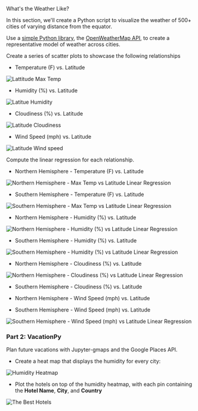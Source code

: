 What's the Weather Like?

In this section, we'll create a Python script to visualize the weather of 500+ cities of varying distance from the equator.

Use a [simple Python library](https://pypi.python.org/pypi/citipy), the [OpenWeatherMap API](https://openweathermap.org/api), to create a representative model of weather across cities.

Create a series of scatter plots to showcase the following relationships

* Temperature (F) vs. Latitude

![Lattitude   Max Temp](https://user-images.githubusercontent.com/100891182/181995741-1a759d98-327a-41c1-bbdd-959ddc2acd8d.jpg)

* Humidity (%) vs. Latitude

![Latitue   Humidity](https://user-images.githubusercontent.com/100891182/181995747-58ee8464-703f-4079-b464-36aa1cfcc447.jpg)

* Cloudiness (%) vs. Latitude

![Latitude   Cloudiness](https://user-images.githubusercontent.com/100891182/181995756-0d16b778-a7da-4dd1-9892-a0c33a7dfc25.jpg)

* Wind Speed (mph) vs. Latitude

![Latitude   Wind speed](https://user-images.githubusercontent.com/100891182/181995763-21458a18-24c4-40a7-9d7a-16abd46ba71a.jpg)


Compute the linear regression for each relationship. 

* Northern Hemisphere - Temperature (F) vs. Latitude

![Northern Hemisphere - Max Temp vs  Latitude Linear Regression](https://user-images.githubusercontent.com/100891182/181995794-5325f864-e31c-40a7-9dd6-d3b5bf4b73e1.jpg)

* Southern Hemisphere - Temperature (F) vs. Latitude

![Southern Hemisphere - Max Temp vs  Latitude Linear Regression](https://user-images.githubusercontent.com/100891182/181995799-150a7f22-ab86-4ba5-801a-d8585935f41c.jpg)


* Northern Hemisphere - Humidity (%) vs. Latitude

![Northern Hemisphere - Humidity (%) vs  Latitude Linear Regression](https://user-images.githubusercontent.com/100891182/181995809-204c02ee-eebf-4f9c-a0d5-b557ddca9449.jpg)

* Southern Hemisphere - Humidity (%) vs. Latitude

![Southern Hemisphere - Humidity (%) vs  Latitude Linear Regression](https://user-images.githubusercontent.com/100891182/181995814-5d41afaa-62a1-46ca-81d5-5b968258ec01.jpg)

* Northern Hemisphere - Cloudiness (%) vs. Latitude

![Northern Hemisphere - Cloudiness (%) vs  Latitude Linear Regression](https://user-images.githubusercontent.com/100891182/181995818-6108bc37-35d8-432b-8198-01d4d46653b1.jpg)

* Southern Hemisphere - Cloudiness (%) vs. Latitude


* Northern Hemisphere - Wind Speed (mph) vs. Latitude

* Southern Hemisphere - Wind Speed (mph) vs. Latitude

![Southern Hemisphere - Wind Speed (mph) vs  Latitude Linear Regression](https://user-images.githubusercontent.com/100891182/181995831-f00195e6-a36e-445c-ac58-4185125605a6.jpg)


### Part 2: VacationPy

Plan future vacations with Jupyter-gmaps and the Google Places API.


* Create a heat map that displays the humidity for every city:

![Humidity Heatmap](https://user-images.githubusercontent.com/100891182/181995607-834375ed-a6f9-4a9a-9846-61b5360fbf50.png)



* Plot the hotels on top of the humidity heatmap, with each pin containing the **Hotel Name**, **City**, and **Country**

![The Best Hotels](https://user-images.githubusercontent.com/100891182/181995613-457c5769-abf2-4dad-a34a-8eda69681823.png)


